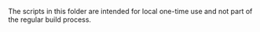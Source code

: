 The scripts in this folder are intended for local one-time use and not part of the regular build process.
